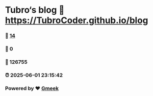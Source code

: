 # Tubro‘s blog :link: https://TubroCoder.github.io/blog 
### :page_facing_up: [14](https://TubroCoder.github.io/blog/tag.html) 
### :speech_balloon: 0 
### :hibiscus: 126755 
### :alarm_clock: 2025-06-01 23:15:42 
### Powered by :heart: [Gmeek](https://github.com/Meekdai/Gmeek)
